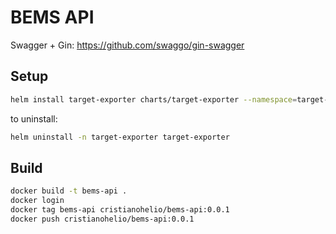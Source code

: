 # BEMS API

Swagger + Gin: https://github.com/swaggo/gin-swagger

## Setup

```bash
helm install target-exporter charts/target-exporter --namespace=target-exporter --create-namespace
```

to uninstall:

```bash
helm uninstall -n target-exporter target-exporter
```

## Build

```bash
docker build -t bems-api .
docker login
docker tag bems-api cristianohelio/bems-api:0.0.1
docker push cristianohelio/bems-api:0.0.1
```

